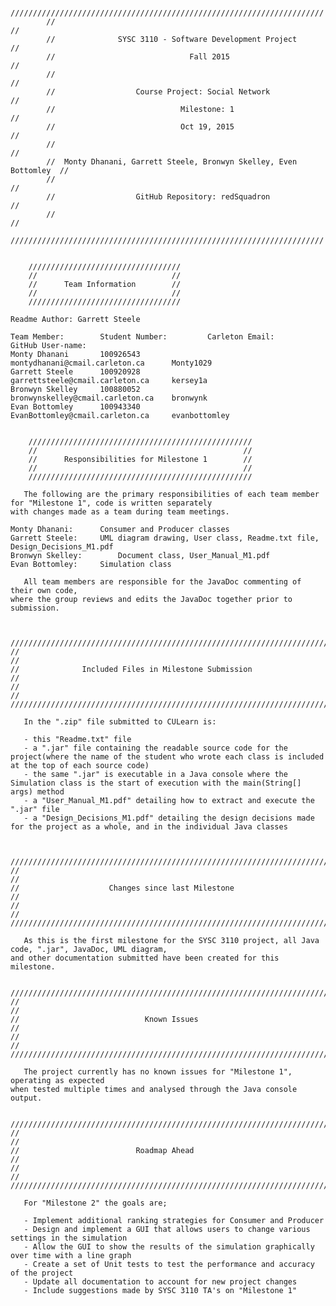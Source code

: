 
			//////////////////////////////////////////////////////////////////////
			//																	//
			//				SYSC 3110 - Software Development Project			//
			//								Fall 2015							//
			//																	//
			//					Course Project: Social Network					//
			//							  Milestone: 1							//
			//							  Oct 19, 2015							//
			//																	//
			//  Monty Dhanani, Garrett Steele, Bronwyn Skelley, Even Bottomley	//
			//																	//
			//					GitHub Repository: redSquadron					//
			//																	//
			//////////////////////////////////////////////////////////////////////


		//////////////////////////////////
		//								//
		//		Team Information		//
		//								//
		//////////////////////////////////

	Readme Author: Garrett Steele
		
	Team Member:		Student Number:			Carleton Email:						GitHub User-name:
	Monty Dhanani		100926543				montydhanani@cmail.carleton.ca		Monty1029
	Garrett Steele		100920928				garrettsteele@cmail.carleton.ca		kersey1a
	Bronwyn Skelley		100880052				bronwynskelley@cmail.carleton.ca	bronwynk
	Evan Bottomley		100943340				EvanBottomley@cmail.carleton.ca		evanbottomley

	
		//////////////////////////////////////////////////
		//												//
		//		Responsibilities for Milestone 1		//
		//												//
		//////////////////////////////////////////////////
	
	   The following are the primary responsibilities of each team member for "Milestone 1", code is written separately 
	with changes made as a team during team meetings.
	
	Monty Dhanani:		Consumer and Producer classes
	Garrett Steele:		UML diagram drawing, User class, Readme.txt file, Design_Decisions_M1.pdf
	Bronwyn Skelley:		Document class, User_Manual_M1.pdf
	Evan Bottomley:		Simulation class
	
	   All team members are responsible for the JavaDoc commenting of their own code, 
	where the group reviews and edits the JavaDoc together prior to submission.
	
	
	
	//////////////////////////////////////////////////////////////////////////
	//																		//
	//				Included Files in Milestone Submission					//
	//																		//
	//////////////////////////////////////////////////////////////////////////
	
	   In the ".zip" file submitted to CULearn is:
	   
	   - this "Readme.txt" file
	   - a ".jar" file containing the readable source code for the project(where the name of the student who wrote each class is included at the top of each source code)
	   - the same ".jar" is executable in a Java console where the Simulation class is the start of execution with the main(String[] args) method
	   - a "User_Manual_M1.pdf" detailing how to extract and execute the ".jar" file
	   - a "Design_Decisions_M1.pdf" detailing the design decisions made for the project as a whole, and in the individual Java classes
	
	
	
	//////////////////////////////////////////////////////////////////////////
	//																		//
	//					  Changes since last Milestone						//
	//																		//
	//////////////////////////////////////////////////////////////////////////
	
	   As this is the first milestone for the SYSC 3110 project, all Java code, ".jar", JavaDoc, UML diagram,
	and other documentation submitted have been created for this milestone.
	
	
	//////////////////////////////////////////////////////////////////////////
	//																		//
	//							  Known Issues								//
	//																		//
	//////////////////////////////////////////////////////////////////////////
	
	   The project currently has no known issues for "Milestone 1", operating as expected
	when tested multiple times and analysed through the Java console output.
	
	
	//////////////////////////////////////////////////////////////////////////
	//																		//
	//					  		Roadmap Ahead								//
	//																		//
	//////////////////////////////////////////////////////////////////////////
	
	   For "Milestone 2" the goals are;
	   
	   - Implement additional ranking strategies for Consumer and Producer
	   - Design and implement a GUI that allows users to change various settings in the simulation
	   - Allow the GUI to show the results of the simulation graphically over time with a line graph
	   - Create a set of Unit tests to test the performance and accuracy of the project
	   - Update all documentation to account for new project changes
	   - Include suggestions made by SYSC 3110 TA's on "Milestone 1"



